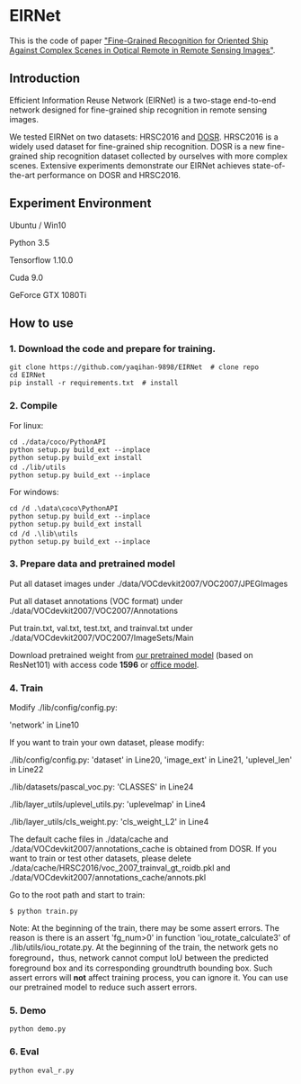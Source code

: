 # EIRNet

This is the code of paper ["Fine-Grained Recognition for Oriented Ship Against Complex Scenes in Optical Remote in Remote Sensing Images"][4].

Introduction
--
Efficient Information Reuse Network (EIRNet) is a two-stage end-to-end network designed for fine-grained ship recognition in remote sensing images. 

We tested EIRNet on two datasets: HRSC2016 and [DOSR][1]. HRSC2016 is a widely used dataset for fine-grained ship recognition. DOSR is a new fine-grained ship recognition dataset collected by ourselves with more complex scenes. Extensive experiments demonstrate our EIRNet achieves state-of-the-art performance on DOSR and HRSC2016.

Experiment Environment
--
Ubuntu / Win10

Python 3.5

Tensorflow 1.10.0

Cuda 9.0

GeForce GTX 1080Ti


How to use
--

### 1. Download the code and prepare for training.

```
git clone https://github.com/yaqihan-9898/EIRNet  # clone repo
cd EIRNet
pip install -r requirements.txt  # install
```

### 2. Compile

For linux:
```
cd ./data/coco/PythonAPI
python setup.py build_ext --inplace
python setup.py build_ext install
cd ./lib/utils　　
python setup.py build_ext --inplace
```
For windows:
```
cd /d .\data\coco\PythonAPI
python setup.py build_ext --inplace
python setup.py build_ext install
cd /d .\lib\utils　　
python setup.py build_ext --inplace
```
### 3. Prepare data and pretrained model

Put all dataset images under ./data/VOCdevkit2007/VOC2007/JPEGImages

Put all dataset annotations (VOC format) under ./data/VOCdevkit2007/VOC2007/Annotations

Put train.txt, val.txt, test.txt, and trainval.txt under ./data/VOCdevkit2007/VOC2007/ImageSets/Main

Download pretrained weight from [our pretrained model][2] (based on ResNet101) with access code **1596** or [office model][3].

### 4. Train
Modify ./lib/config/config.py:

'network' in Line10

If you want to train your own dataset, please modify:

./lib/config/config.py: 'dataset' in Line20, 'image_ext' in Line21, 'uplevel_len' in Line22

./lib/datasets/pascal_voc.py: 'CLASSES' in Line24

./lib/layer_utils/uplevel_utils.py: 'uplevelmap' in Line4

./lib/layer_utils/cls_weight.py: 'cls_weight_L2' in Line4

The default cache files in ./data/cache and ./data/VOCdevkit2007/annotations_cache is obtained from DOSR. 
If you want to train or test other datasets, please delete ./data/cache/HRSC2016/voc_2007_trainval_gt_roidb.pkl and ./data/VOCdevkit2007/annotations_cache/annots.pkl


Go to the root path and start to train:
```
$ python train.py
```

Note: At the beginning of the train, there may be some assert errors. The reason is there is an assert 'fg_num>0' in function 'iou_rotate_calculate3' of ./lib/utils/iou_rotate.py. At the beginning of the train, the network gets no foreground，thus, network cannot comput IoU between the predicted foreground box and its corresponding groundtruth bounding box. Such assert errors will **not** affect training process, you can ignore it. You can use our pretrained model to reduce such assert errors.
### 5. Demo
```
python demo.py
```

### 6. Eval
```
python eval_r.py
```


[1]:https://github.com/yaqihan-9898/DOSR
[2]: https://pan.baidu.com/s/1j-WRmj8da2yHsZP1odXfHg
[3]: https://github.com/tensorflow/models/tree/master/research/slim
[4]:https://ieeexplore.ieee.org/document/9591580/
